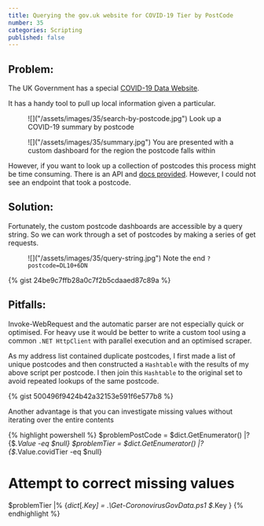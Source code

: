 ```yaml
---
title: Querying the gov.uk website for COVID-19 Tier by PostCode
number: 35
categories: Scripting
published: false
---
```


## Problem:
The UK Government has a special [COVID-19 Data Website](https://coronavirus.data.gov.uk/).

It has a handy tool to pull up local information given a particular.

<figure>
	![]("/assets/images/35/search-by-postcode.jpg")
	<figurecaption>
	Look up a COVID-19 summary by postcode
	</figurecaption>
</figure>

<figure>
	![]("/assets/images/35/summary.jpg")
	<figurecaption>
	You are presented with a custom dashboard for the region the postcode falls within 
	</figurecaption>
</figure>

However, if you want to look up a collection of postcodes this process might be time consuming. There is an API and [docs provided](https://coronavirus.data.gov.uk/details/developers-guide).  However, I could not see an endpoint that took a postcode.


## Solution:

Fortunately, the custom postcode dashboards are accessible by a query string.  So we can work through a set of postcodes by making a series of get requests.

<figure>
	![]("/assets/images/35/query-string.jpg")
	<figurecaption>
	Note the end <code>?postcode=DL10+6DN</code>
	</figurecaption>
</figure>

{% gist 24be9c7ffb28a0c7f2b5cdaaed87c89a %}


## Pitfalls: 

Invoke-WebRequest and the automatic parser are not especially quick or optimised.  For heavy use it would be better to write a custom tool using a common ````.NET HttpClient```` with parallel execution and an optimised scraper.

As my address list contained duplicate postcodes, I first made a list of unique postcodes and then constructed a ````Hashtable```` with the results of my above script per postcode.  I then join this ````Hashtable```` to the original set to avoid repeated lookups of the same postcode. 

{% gist 500496f9424b42a32153e591f6e577b8 %}

 Another advantage is that you can investigate missing values without iterating over the entire contents

{% highlight powershell %}
$problemPostCode = $dict.GetEnumerator() |? {$_.Value -eq $null} 
$problemTier = $dict.GetEnumerator() |? {$_.Value.covidTier -eq $null} 

# Attempt to correct missing values
$problemTier |% {$dict[$_.Key] = .\Get-CoronovirusGovData.ps1 $_.Key }
{% endhighlight %}